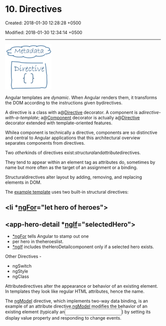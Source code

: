 # 10. Directives

Created: 2018-01-30 12:28:28 +0500

Modified: 2018-01-30 12:34:14 +0500

---

![Parent child](media/AngularJS_10.-Directives-image1.png)

Angular templates are *dynamic*. When Angular renders them, it transforms the DOM according to the instructions given bydirectives.

A directive is a class with a@[Directive](https://angular.io/api/core/Directive) decorator. A component is a*directive-with-a-template*; a@[Component](https://angular.io/api/core/Component) decorator is actually a@[Directive](https://angular.io/api/core/Directive) decorator extended with template-oriented features.

Whilea component is technically a directive, components are so distinctive and central to Angular applications that this architectural overview separates components from directives.

Two *other*kinds of directives exist:*structural*and*attribute*directives.

They tend to appear within an element tag as attributes do, sometimes by name but more often as the target of an assignment or a binding.

Structuraldirectives alter layout by adding, removing, and replacing elements in DOM.

The [example template](https://angular.io/guide/architecture#templates) uses two built-in structural directives:

## <li *[ngFor](https://angular.io/api/common/NgForOf)="let hero of heroes"></li>

## <app-hero-detail *[ngIf](https://angular.io/api/common/NgIf)="selectedHero"></app-hero-detail>

- [*ngFor](https://angular.io/guide/displaying-data#ngFor) tells Angular to stamp out one<li>per hero in theheroeslist.
- [*ngIf](https://angular.io/guide/displaying-data#ngIf) includes theHeroDetailcomponent only if a selected hero exists.

Other Directives -

- ngSwitch
- ngStyle
- ngClass

Attributedirectives alter the appearance or behavior of an existing element. In templates they look like regular HTML attributes, hence the name.

The [ngModel](https://angular.io/api/forms/NgModel) directive, which implements two-way data binding, is an example of an attribute directive.[ngModel](https://angular.io/api/forms/NgModel) modifies the behavior of an existing element (typically an<input>) by setting its display value property and responding to change events.
